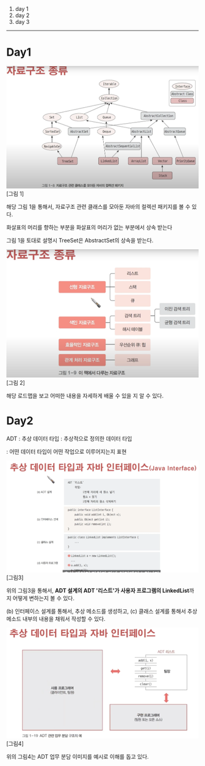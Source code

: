 <ol>
<li>day 1</li>
<li>day 2</li>
<li>day 3</li>
</ol>

<hr>

<h1>Day1</h1>

![alt text](images/image.png)
[그림 1]

해당 그림 1을 통해서, 자료구조 관련 클래스를 모아둔 자바의 컬렉션 패키지를 볼 수 있다. 

화살표의 머리를 향하는 부분을 화살표의 머리가 없는 부분에서 상속 받는다 

그림 1을 토대로 설명시 TreeSet은 AbstractSet의 상속을 받는다. 

![alt text](images/image-1.png)
[그림 2]

해당 로드맵을 보고 어떠한 내용을 자세하게 배울 수 있을 지 알 수 있다. 


<h1>Day2</h1>

ADT : 추상 데이터 타입 
: 추상적으로 정의한 데이터 타입

: 어떤 데이터 타입이 어떤 작업으로 이루어지는지 표현


![alt text](images/image-2.png)
[그림3]

위의 그림3을 통해서, **ADT 설계의 ADT '리스트'가 사용자 프로그램의 LinkedList**까지 어떻게 변하는지 볼 수 있다. 



(b) 인터페이스 설계를 통해서, 추상 메소드를 생성하고, 
(c) 클래스 설계를 통해서 추상 메소드 내부의 내용을 채워서 작성할 수 있다. 


![alt text](images/image-3.png)
[그림4]

위의 그림4는 ADT 업무 분담 이미지를 예시로 이해를 돕고 있다.
